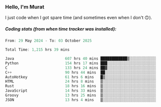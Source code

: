 ### Hello, I'm Murat

I just code when I got spare time (and sometimes even when I don't 🙃).

##### Coding stats (from when time tracker was installed):
<!--START_SECTION:wakatime-->

```cpp
From: 29 May 2024 - To: 03 October 2025

Total Time: 1,215 hrs 39 mins

Java                       607 hrs 40 mins ████████████▒░░░░░░░░░░░░   49.71 %
Python                     154 hrs 17 mins ███░░░░░░░░░░░░░░░░░░░░░░   12.62 %
C                          133 hrs 24 mins ██▓░░░░░░░░░░░░░░░░░░░░░░   10.91 %
C++                        90 hrs 44 mins  ██░░░░░░░░░░░░░░░░░░░░░░░   07.42 %
AutoHotkey                 61 hrs 6 mins   █▒░░░░░░░░░░░░░░░░░░░░░░░   05.00 %
HTML                       24 hrs 8 mins   ▒░░░░░░░░░░░░░░░░░░░░░░░░   01.97 %
Rust                       18 hrs 16 mins  ▒░░░░░░░░░░░░░░░░░░░░░░░░   01.49 %
JavaScript                 14 hrs 33 mins  ▒░░░░░░░░░░░░░░░░░░░░░░░░   01.19 %
Groovy                     13 hrs 25 mins  ▒░░░░░░░░░░░░░░░░░░░░░░░░   01.10 %
JSON                       13 hrs 4 mins   ▒░░░░░░░░░░░░░░░░░░░░░░░░   01.07 %
```

<!--END_SECTION:wakatime-->

